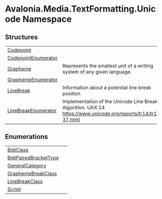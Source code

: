 # Avalonia.Media.TextFormatting.Unicode Namespace






## Structures
<table>
<tr>
<td><a href="T_Avalonia_Media_TextFormatting_Unicode_Codepoint">Codepoint</a></td>
<td> </td>
</tr>
<tr>
<td><a href="T_Avalonia_Media_TextFormatting_Unicode_CodepointEnumerator">CodepointEnumerator</a></td>
<td> </td>
</tr>
<tr>
<td><a href="T_Avalonia_Media_TextFormatting_Unicode_Grapheme">Grapheme</a></td>
<td>Represents the smallest unit of a writing system of any given language.</td>
</tr>
<tr>
<td><a href="T_Avalonia_Media_TextFormatting_Unicode_GraphemeEnumerator">GraphemeEnumerator</a></td>
<td> </td>
</tr>
<tr>
<td><a href="T_Avalonia_Media_TextFormatting_Unicode_LineBreak">LineBreak</a></td>
<td>Information about a potential line break position</td>
</tr>
<tr>
<td><a href="T_Avalonia_Media_TextFormatting_Unicode_LineBreakEnumerator">LineBreakEnumerator</a></td>
<td>Implementation of the Unicode Line Break Algorithm. UAX:14 <a href="https://www.unicode.org/reports/tr14/tr14-37.html" target="_blank" rel="noopener noreferrer">https://www.unicode.org/reports/tr14/tr14-37.html</a></td>
</tr>
</table>

## Enumerations
<table>
<tr>
<td><a href="T_Avalonia_Media_TextFormatting_Unicode_BidiClass">BidiClass</a></td>
<td> </td>
</tr>
<tr>
<td><a href="T_Avalonia_Media_TextFormatting_Unicode_BidiPairedBracketType">BidiPairedBracketType</a></td>
<td> </td>
</tr>
<tr>
<td><a href="T_Avalonia_Media_TextFormatting_Unicode_GeneralCategory">GeneralCategory</a></td>
<td> </td>
</tr>
<tr>
<td><a href="T_Avalonia_Media_TextFormatting_Unicode_GraphemeBreakClass">GraphemeBreakClass</a></td>
<td> </td>
</tr>
<tr>
<td><a href="T_Avalonia_Media_TextFormatting_Unicode_LineBreakClass">LineBreakClass</a></td>
<td> </td>
</tr>
<tr>
<td><a href="T_Avalonia_Media_TextFormatting_Unicode_Script">Script</a></td>
<td> </td>
</tr>
</table>
